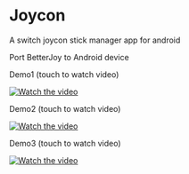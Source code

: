 # Joycon
A switch joycon stick manager app for android

Port BetterJoy to Android device


Demo1 (touch to watch video)

[![Watch the video](https://img.youtube.com/vi/7biHAVlVIeA/hqdefault.jpg)](https://youtu.be/7biHAVlVIeA)



Demo2 (touch to watch video)

[![Watch the video](https://img.youtube.com/vi/_PgbpkX9gwA/hqdefault.jpg)](https://youtu.be/_PgbpkX9gwA)


Demo3 (touch to watch video)

[![Watch the video](https://img.youtube.com/vi/x5Lny7UH1gk/hqdefault.jpg)](https://youtu.be/x5Lny7UH1gk)
